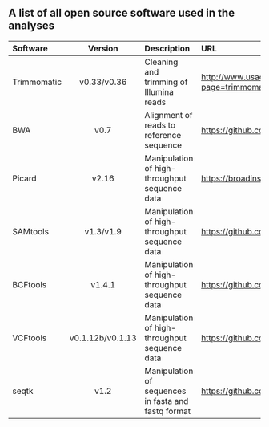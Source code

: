 A list of all open source software used in the analyses
-------------------------------------------------------


|Software   |Version         |Description                                  |URL                                           |
|:----------|:--------------:|:--------------------------------------------|:---------------------------------------------|
|Trimmomatic|v0.33/v0.36     |Cleaning and trimming of Illumina reads      |http://www.usadellab.org/cms/?page=trimmomatic|
|BWA        |v0.7            |Alignment of reads to reference sequence     |https://github.com/lh3/bwa                    |
|Picard     |v2.16           |Manipulation of high-throughput sequence data|https://broadinstitute.github.io/picard       |
|SAMtools   |v1.3/v1.9       |Manipulation of high-throughput sequence data|https://github.com/samtools/samtools          |
|BCFtools   |v1.4.1          |Manipulation of high-throughput sequence data|https://github.com/samtools/bcftools          |
|VCFtools   |v0.1.12b/v0.1.13|Manipulation of high-throughput sequence data|https://github.com/samtools/bcftools          |
|seqtk      |v1.2            |Manipulation of sequences in fasta and fastq format|https://github.com/lh3/seqtk|


